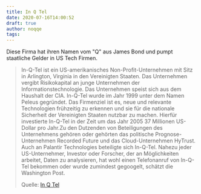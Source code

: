 ```yaml
---
title: In Q Tel
date: 2020-07-16T14:00:52
draft: true
author: noqqe
tags:
---
```


Diese Firma hat ihren Namen vom "Q" aus James Bond und pumpt staatliche Gelder in US Tech
Firmen.

> In-Q-Tel ist ein US-amerikanisches Non-Profit-Unternehmen mit Sitz in
> Arlington, Virginia in den Vereinigten Staaten. Das Unternehmen vergibt
> Risikokapital an junge Unternehmen der Informationstechnologie. Das
> Unternehmen speist sich aus dem Haushalt der CIA. In-Q-Tel wurde im Jahr 1999
> unter dem Namen Peleus gegründet. Das Firmenziel ist es, neue und relevante
> Technologien frühzeitig zu erkennen und sie für die nationale Sicherheit der
> Vereinigten Staaten nutzbar zu machen. Hierfür investierte In-Q-Tel in der
> Zeit um das Jahr 2005 37 Millionen US-Dollar pro Jahr.Zu den Dutzenden von
> Beteiligungen des Unternehmens gehören oder gehörten das politische Prognose-
> Unternehmen Recorded Future und das Cloud-Unternehmen HyTrust. Auch an
> Palantir Technologies beteiligte sich In-Q-Tel. Nahezu jeder US-Unternehmer,
> Investor oder Forscher, der an Möglichkeiten arbeitet, Daten zu analysieren,
> hat wohl einen Telefonanruf von In-Q-Tel bekommen oder wurde zumindest
> gegoogelt, schätzt die Washington Post.
>
> Quelle: [In Q Tel](https://de.wikipedia.org/wiki/In-Q-Tel)
